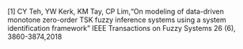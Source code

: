 [1]	CY Teh, YW Kerk, KM Tay, CP Lim,“On modeling of data-driven monotone zero-order TSK fuzzy inference systems using a system identification framework” IEEE Transactions on Fuzzy Systems 26 (6), 3860-3874,2018
